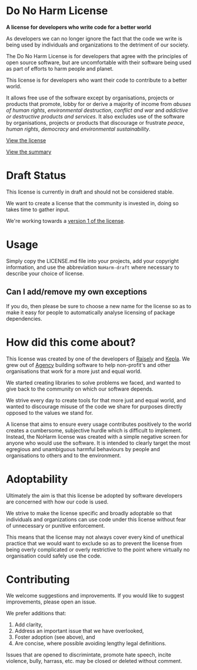 # Do No Harm License

**A license for developers who write code for a better world**

As developers we can no longer ignore the fact that the code we write is being used by individuals and organizations to the detriment of our society.

The Do No Harm License is for developers that agree with the principles of open source software, but are uncomfortable with their software being used as part of efforts to harm people and planet.

This license is for developers who want their code to contribute to a better world.

It allows free use of the software except by organisations, projects or products that promote, lobby for or derive a majority of income from *abuses of human rights*, *environmental destruction*, *conflict and war* and *addictive or destructive products and services*. It also excludes use of the software by organisations, projects or products that discourage or frustrate *peace*, *human rights*, *democracy* and *environmental sustainability*.

[View the license](LICENSE.md)

[View the summary](licenses/Apache-2.0-NoHarm-summary.md)

# Draft Status
This license is currently in draft and should not be considered stable.

We want to create a license that the community is invested in, doing so takes time to gather input.

We're working towards a [version 1 of the license](https://github.com/raisely/NoHarm/milestone/1).

# Usage
Simply copy the LICENSE.md file into your projects, add your copyright information, and use the abbreviation `NoHarm-draft` where necessary to describe your choice of license.

## Can I add/remove my own exceptions
If you do, then please be sure to choose a new name for the license so as to make it easy for people to automatically analyse licensing of package dependencies.

# How did this come about?
This license was created by one of the developers of [Raisely](https://raisely.com) and [Kepla](https://kepla.com). We grew out of [Agency](https://agency.sc) building software to help non-profit's and other organisations that work for a more just and equal world.

We started creating libraries to solve problems we faced, and wanted to give back to the community on which our software depends.

We strive every day to create tools for that more just and equal world, and wanted to discourage misuse of the code we share for purposes directly opposed to the values we stand for.

A license that aims to ensure every usage contributes positively to the world creates a cumbersome, subjective hurdle which is difficult to implement. Instead, the NoHarm license was created with a simple negative screen for anyone who would use the software. It is intended to clearly target the most egregious and unambiguous harmful behaviours by people and organisations to others and to the environment.

# Adoptability
Ultimately the aim is that this license be adopted by software developers are concerned with how our code is used.

We strive to make the license specific and broadly adoptable so that individuals and organizations can use code under this license without fear of unnecessary or punitive enforcement.

This means that the license may not always cover every kind of unethical practice that we would want to exclude so as to prevent the license from being overly complicated or overly restrictive to the point where virtually no organisation could safely use the code.

# Contributing
We welcome suggestions and improvements.
If you would like to suggest improvements, please open an issue.

We prefer additions that:
1. Add clarity,
2. Address an important issue that we have overlooked,
3. Foster adoption (see above), and
4. Are concise, where possible avoiding lengthy legal definitions.

Issues that are opened to discrimintate, promote hate speech, incite violence, bully, harrass, etc. may be closed or deleted without comment.
